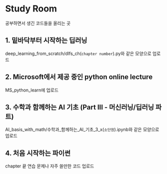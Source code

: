 # Study Room

공부하면서 생긴 코드들을 올리는 곳

## 1. 밑바닥부터 시작하는 딥러닝

deep_learning_from_scratch/dlfs_ch(`chapter number`).py와 같은 모양으로 업로드

## 2. Microsoft에서 제공 중인 python online lecture

MS_python_learn에 업로드

## 3. 수학과 함께하는 AI 기초 (Part III - 머신러닝/딥러닝 파트)

AI_basis_with_math/수학과_함께하는_AI_기초_3_x(`소단원`).ipynb와 같은 모양으로 업로드

## 4. 처음 시작하는 파이썬

chapter 끝 연습 문제나 자주 쓸만한 코드 업로드
